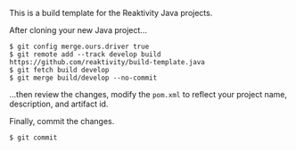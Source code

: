 This is a build template for the Reaktivity Java projects.

After cloning your new Java project...
```
$ git config merge.ours.driver true
$ git remote add --track develop build https://github.com/reaktivity/build-template.java
$ git fetch build develop
$ git merge build/develop --no-commit
```
...then review the changes, modify the `pom.xml` to reflect your project name, description, and artifact id.

Finally, commit the changes.
```
$ git commit
```
